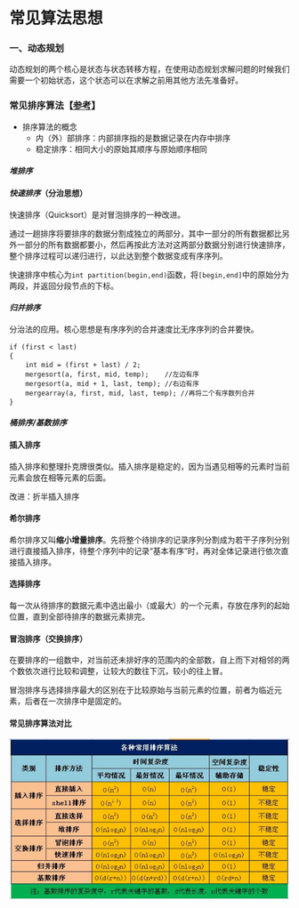 常见算法思想
==========
### 一、动态规划
动态规划的两个核心是状态与状态转移方程，在使用动态规划求解问题的时候我们需要一个初始状态，这个状态可以在求解之前用其他方法先准备好。



### 常见排序算法【[参考][1]】
*	排序算法的概念
	*	内（外）部排序：内部排序指的是数据记录在内存中排序
	*	稳定排序：相同大小的原始其顺序与原始顺序相同

#### ***堆排序***

#### ***快速排序***（分治思想）
快速排序（Quicksort）是对冒泡排序的一种改进。

通过一趟排序将要排序的数据分割成独立的两部分，其中一部分的所有数据都比另外一部分的所有数据都要小，然后再按此方法对这两部分数据分别进行快速排序，整个排序过程可以递归进行，以此达到整个数据变成有序序列。

快速排序中核心为`int partition(begin,end)`函数，将`[begin,end]`中的原始分为两段，并返回分段节点的下标。

#### ***归并排序***
分治法的应用。核心思想是有序序列的合并速度比无序序列的合并要快。

	if (first < last)  
	{  
	    int mid = (first + last) / 2;  
	    mergesort(a, first, mid, temp);    //左边有序  
	    mergesort(a, mid + 1, last, temp); //右边有序  
	    mergearray(a, first, mid, last, temp); //再将二个有序数列合并  
	}  

#### ***桶排序/基数排序***

#### 插入排序
插入排序和整理扑克牌很类似。插入排序是稳定的，因为当遇见相等的元素时当前元素会放在相等元素的后面。

改进：折半插入排序

#### 希尔排序
希尔排序又叫**缩小增量排序**。先将整个待排序的记录序列分割成为若干子序列分别进行直接插入排序，待整个序列中的记录“基本有序”时，再对全体记录进行依次直接插入排序。

#### 选择排序
每一次从待排序的数据元素中选出最小（或最大）的一个元素，存放在序列的起始位置，直到全部待排序的数据元素排完。

#### 冒泡排序（交换排序）
在要排序的一组数中，对当前还未排好序的范围内的全部数，自上而下对相邻的两个数依次进行比较和调整，让较大的数往下沉，较小的往上冒。

冒泡排序与选择排序最大的区别在于比较原始与当前元素的位置，前者为临近元素，后者在一次排序中是固定的。

#### 常见排序算法对比 
<img src="images/sort_attrs.jpg" style="width:600">


[1]:http://blog.csdn.net/hguisu/article/details/7776068/